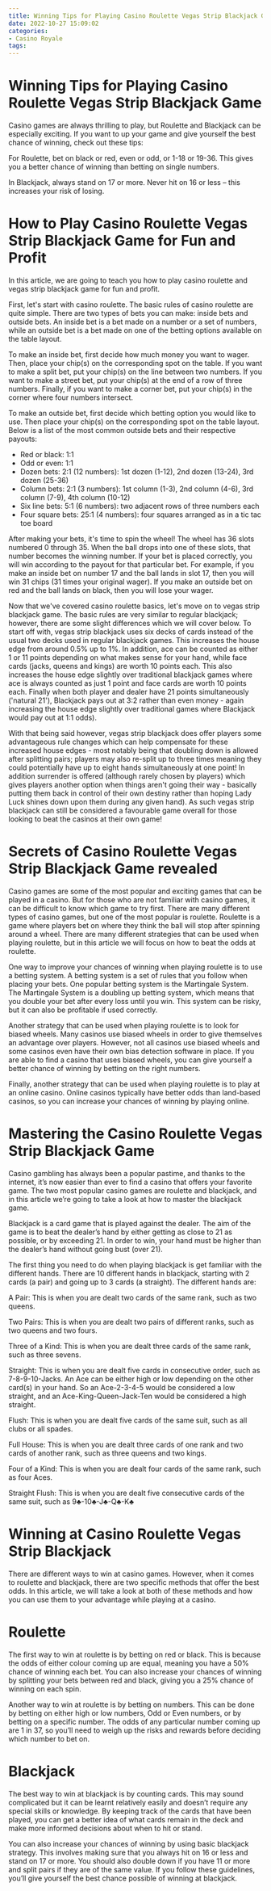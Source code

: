 ```yaml
---
title: Winning Tips for Playing Casino Roulette Vegas Strip Blackjack Game
date: 2022-10-27 15:09:02
categories:
- Casino Royale
tags:
---
```



#  Winning Tips for Playing Casino Roulette Vegas Strip Blackjack Game

Casino games are always thrilling to play, but Roulette and Blackjack can be especially exciting. If you want to up your game and give yourself the best chance of winning, check out these tips:

For Roulette, bet on black or red, even or odd, or 1-18 or 19-36. This gives you a better chance of winning than betting on single numbers.

In Blackjack, always stand on 17 or more. Never hit on 16 or less – this increases your risk of losing.

#  How to Play Casino Roulette Vegas Strip Blackjack Game for Fun and Profit 

In this article, we are going to teach you how to play casino roulette and vegas strip blackjack game for fun and profit.

First, let's start with casino roulette. The basic rules of casino roulette are quite simple. There are two types of bets you can make: inside bets and outside bets. An inside bet is a bet made on a number or a set of numbers, while an outside bet is a bet made on one of the betting options available on the table layout.

To make an inside bet, first decide how much money you want to wager. Then, place your chip(s) on the corresponding spot on the table. If you want to make a split bet, put your chip(s) on the line between two numbers. If you want to make a street bet, put your chip(s) at the end of a row of three numbers. Finally, if you want to make a corner bet, put your chip(s) in the corner where four numbers intersect.

To make an outside bet, first decide which betting option you would like to use. Then place your chip(s) on the corresponding spot on the table layout. Below is a list of the most common outside bets and their respective payouts:

- Red or black: 1:1
- Odd or even: 1:1
- Dozen bets: 2:1 (12 numbers): 1st dozen (1-12), 2nd dozen (13-24), 3rd dozen (25-36)
- Column bets: 2:1 (3 numbers): 1st column (1-3), 2nd column (4-6), 3rd column (7-9), 4th column (10-12) 
- Six line bets: 5:1 (6 numbers): two adjacent rows of three numbers each 
- Four square bets: 25:1 (4 numbers): four squares arranged as in a tic tac toe board 

After making your bets, it's time to spin the wheel! The wheel has 36 slots numbered 0 through 35. When the ball drops into one of these slots, that number becomes the winning number. If your bet is placed correctly, you will win according to the payout for that particular bet. For example, if you make an inside bet on number 17 and the ball lands in slot 17, then you will win 31 chips (31 times your original wager). If you make an outside bet on red and the ball lands on black, then you will lose your wager.

Now that we've covered casino roulette basics, let's move on to vegas strip blackjack game. The basic rules are very similar to regular blackjack; however, there are some slight differences which we will cover below. To start off with, vegas strip blackjack uses six decks of cards instead of the usual two decks used in regular blackjack games. This increases the house edge from around 0.5% up to 1%. In addition, ace can be counted as either 1 or 11 points depending on what makes sense for your hand, while face cards (jacks, queens and kings) are worth 10 points each. This also increases the house edge slightly over traditional blackjack games where ace is always counted as just 1 point and face cards are worth 10 points each. Finally when both player and dealer have 21 points simultaneously ('natural 21'), Blackjack pays out at 3:2 rather than even money - again increasing the house edge slightly over traditional games where Blackjack would pay out at 1:1 odds).

With that being said however, vegas strip blackjack does offer players some advantageous rule changes which can help compensate for these increased house edges - most notably being that doubling down is allowed after splitting pairs; players may also re-split up to three times meaning they could potentially have up to eight hands simultaneously at one point! In addition surrender is offered (although rarely chosen by players) which gives players another option when things aren't going their way - basically putting them back in control of their own destiny rather than hoping Lady Luck shines down upon them during any given hand). As such vegas strip blackjack can still be considered a favourable game overall for those looking to beat the casinos at their own game!

#  Secrets of Casino Roulette Vegas Strip Blackjack Game revealed 

Casino games are some of the most popular and exciting games that can be played in a casino. But for those who are not familiar with casino games, it can be difficult to know which game to try first. There are many different types of casino games, but one of the most popular is roulette. Roulette is a game where players bet on where they think the ball will stop after spinning around a wheel. There are many different strategies that can be used when playing roulette, but in this article we will focus on how to beat the odds at roulette.

One way to improve your chances of winning when playing roulette is to use a betting system. A betting system is a set of rules that you follow when placing your bets. One popular betting system is the Martingale System. The Martingale System is a doubling up betting system, which means that you double your bet after every loss until you win. This system can be risky, but it can also be profitable if used correctly.

Another strategy that can be used when playing roulette is to look for biased wheels. Many casinos use biased wheels in order to give themselves an advantage over players. However, not all casinos use biased wheels and some casinos even have their own bias detection software in place. If you are able to find a casino that uses biased wheels, you can give yourself a better chance of winning by betting on the right numbers.

Finally, another strategy that can be used when playing roulette is to play at an online casino. Online casinos typically have better odds than land-based casinos, so you can increase your chances of winning by playing online.

#  Mastering the Casino Roulette Vegas Strip Blackjack Game 

Casino gambling has always been a popular pastime, and thanks to the internet, it’s now easier than ever to find a casino that offers your favorite game. The two most popular casino games are roulette and blackjack, and in this article we’re going to take a look at how to master the blackjack game.

Blackjack is a card game that is played against the dealer. The aim of the game is to beat the dealer’s hand by either getting as close to 21 as possible, or by exceeding 21. In order to win, your hand must be higher than the dealer’s hand without going bust (over 21).

The first thing you need to do when playing blackjack is get familiar with the different hands. There are 10 different hands in blackjack, starting with 2 cards (a pair) and going up to 3 cards (a straight). The different hands are:

A Pair: This is when you are dealt two cards of the same rank, such as two queens.

Two Pairs: This is when you are dealt two pairs of different ranks, such as two queens and two fours.

Three of a Kind: This is when you are dealt three cards of the same rank, such as three sevens.

Straight: This is when you are dealt five cards in consecutive order, such as 7-8-9-10-Jacks. An Ace can be either high or low depending on the other card(s) in your hand. So an Ace-2-3-4-5 would be considered a low straight, and an Ace-King-Queen-Jack-Ten would be considered a high straight.

Flush: This is when you are dealt five cards of the same suit, such as all clubs or all spades.

Full House: This is when you are dealt three cards of one rank and two cards of another rank, such as three queens and two kings.

Four of a Kind: This is when you are dealt four cards of the same rank, such as four Aces.

Straight Flush: This is when you are dealt five consecutive cards of the same suit, such as 9♣-10♣-J♣-Q♣-K♣

#  Winning at Casino Roulette Vegas Strip Blackjack

There are different ways to win at casino games. However, when it comes to roulette and blackjack, there are two specific methods that offer the best odds. In this article, we will take a look at both of these methods and how you can use them to your advantage while playing at a casino.

# Roulette

The first way to win at roulette is by betting on red or black. This is because the odds of either colour coming up are equal, meaning you have a 50% chance of winning each bet. You can also increase your chances of winning by splitting your bets between red and black, giving you a 25% chance of winning on each spin.

Another way to win at roulette is by betting on numbers. This can be done by betting on either high or low numbers, Odd or Even numbers, or by betting on a specific number. The odds of any particular number coming up are 1 in 37, so you’ll need to weigh up the risks and rewards before deciding which number to bet on.

# Blackjack

The best way to win at blackjack is by counting cards. This may sound complicated but it can be learnt relatively easily and doesn’t require any special skills or knowledge. By keeping track of the cards that have been played, you can get a better idea of what cards remain in the deck and make more informed decisions about when to hit or stand.

You can also increase your chances of winning by using basic blackjack strategy. This involves making sure that you always hit on 16 or less and stand on 17 or more. You should also double down if you have 11 or more and split pairs if they are of the same value. If you follow these guidelines, you’ll give yourself the best chance possible of winning at blackjack.